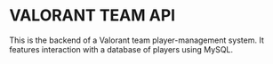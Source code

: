 # VALORANT TEAM API

This is the backend of a Valorant team player-management system. It
features interaction with a database of players using MySQL.